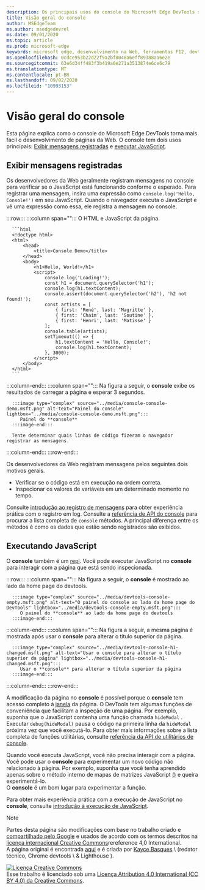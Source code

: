 ```yaml
---
description: Os principais usos do console do Microsoft Edge DevTools são as mensagens registradas e a execução de JavaScript.
title: Visão geral do console
author: MSEdgeTeam
ms.author: msedgedevrel
ms.date: 09/01/2020
ms.topic: article
ms.prod: microsoft-edge
keywords: microsoft edge, desenvolvimento na Web, ferramentas F12, devtools
ms.openlocfilehash: 0cdce953b22d22f9a2bf8048a6eff89388aa6e2e
ms.sourcegitcommit: 63e6d34ff483f3b419a0e271a3513874e6ce6c79
ms.translationtype: MT
ms.contentlocale: pt-BR
ms.lasthandoff: 09/02/2020
ms.locfileid: "10993153"
---
```

<!-- Copyright Kayce Basques 

   Licensed under the Apache License, Version 2.0 (the "License");
   you may not use this file except in compliance with the License.
   You may obtain a copy of the License at

       https://www.apache.org/licenses/LICENSE-2.0

   Unless required by applicable law or agreed to in writing, software
   distributed under the License is distributed on an "AS IS" BASIS,
   WITHOUT WARRANTIES OR CONDITIONS OF ANY KIND, either express or implied.
   See the License for the specific language governing permissions and
   limitations under the License.  -->





# Visão geral do console   

  

Esta página explica como o console do Microsoft Edge DevTools torna mais fácil o desenvolvimento de páginas da Web.  O console tem dois usos principais: [Exibir mensagens registradas](#viewing-logged-messages) e [executar JavaScript](#running-javascript).  

## Exibir mensagens registradas   

Os desenvolvedores da Web geralmente registram mensagens no console para verificar se o JavaScript está funcionando conforme o esperado.  Para registrar uma mensagem, insira uma expressão como `console.log('Hello, Console!')` em seu JavaScript.  Quando o navegador executa o JavaScript e vê uma expressão como essa, ele registra a mensagem no console.  

:::row:::
   :::column span="":::
      O HTML e JavaScript da página.  
      
      ```html
      <!doctype html>
      <html>
          <head>
              <title>Console Demo</title>
          </head>
          <body>
              <h1>Hello, World!</h1>
              <script>
                  console.log('Loading!');
                  const h1 = document.querySelector('h1');
                  console.log(h1.textContent);
                  console.assert(document.querySelector('h2'), 'h2 not found!');
                  const artists = [
                      { first: 'René', last: 'Magritte' },
                      { first: 'Chaim', last: 'Soutine' },
                      { first: 'Henri', last: 'Matisse' }
                  ];
                  console.table(artists);
                  setTimeout(() => {
                      h1.textContent = 'Hello, Console!';
                      console.log(h1.textContent);
                  }, 3000);
              </script>
          </body>
      </html>
      ```  
   :::column-end:::
   :::column span="":::
      Na figura a seguir, o **console** exibe os resultados de carregar a página e esperar 3 segundos.  
      
      :::image type="complex" source="../media/console-console-demo.msft.png" alt-text="Painel do console" lightbox="../media/console-console-demo.msft.png":::
         Painel do **console**  
      :::image-end:::  
      
      Tente determinar quais linhas de código fizeram o navegador registrar as mensagens.  
   :::column-end:::
:::row-end:::  

Os desenvolvedores da Web registram mensagens pelos seguintes dois motivos gerais.  

*   Verificar se o código está em execução na ordem correta.  
*   Inspecionar os valores de variáveis em um determinado momento no tempo.  

Consulte [introdução ao registro de mensagens][DevtoolsConsoleLoggingMessages] para obter experiência prática com o registro em log.  Consulte a [referência de API do console][DevToolsConsoleAPI] para procurar a lista completa de `console` métodos.  A principal diferença entre os métodos é como os dados que estão sendo registrados são exibidos.  

## Executando JavaScript   

O **console** também é um [repl][WikiREPLoop].  Você pode executar JavaScript no **console** para interagir com a página que está sendo inspecionada.   

:::row:::
   :::column span="":::
      Na figura a seguir, o **console** é mostrado ao lado da home page do devtools.  
      
      :::image type="complex" source="../media/devtools-console-empty.msft.png" alt-text="O painel do console ao lado da home page do DevTools" lightbox="../media/devtools-console-empty.msft.png":::
         O painel do **console** ao lado da home page do devtools  
      :::image-end:::  
   :::column-end:::
   :::column span="":::
      Na figura a seguir, a mesma página é mostrada após usar o **console** para alterar o título superior da página.
      
      :::image type="complex" source="../media/devtools-console-h1-changed.msft.png" alt-text="Usar o console para alterar o título superior da página" lightbox="../media/devtools-console-h1-changed.msft.png":::
         Usar o **console** para alterar o título superior da página  
      :::image-end:::  
   :::column-end:::
:::row-end:::

A modificação da página no **console** é possível porque o **console** tem acesso completo à [janela][MDNWindow] da página.  O DevTools tem algumas funções de conveniência que facilitam a inspeção de uma página.  Por exemplo, suponha que o JavaScript contenha uma função chamada `hideModal` .  Executar `debug(hideModal)` pausa o código na primeira linha da `hideModal` próxima vez que você executá-lo.  Para obter mais informações sobre a lista completa de funções utilitárias, consulte [referência da API de utilitários de console][DevtoolsConsoleUtilitiesDebug].  

Quando você executa JavaScript, você não precisa interagir com a página.  Você pode usar o **console** para experimentar um novo código não relacionado à página.  Por exemplo, suponha que você tenha aprendido apenas sobre o método interno de mapas de matrizes JavaScript [()][MDNMap] e queira experimentá-lo.  
O **console** é um bom lugar para experimentar a função.  

Para obter mais experiência prática com a execução de JavaScript no **console**, consulte [introdução à execução de JavaScript][DevtoolsConsoleRunningJavascript].  

   

  

<!-- links -->  

[DevToolsConsoleAPI]: ./api.md "Referência de API de console | Documentos da Microsoft"  
[DevtoolsConsoleLoggingMessages]: ./log.md "Introdução ao registro de mensagens no console | Documentos da Microsoft"  
[DevtoolsConsoleRunningJavascript]: ./javascript.md "Comece a executar o JavaScript no console | Documentos da Microsoft"  
[DevtoolsConsoleUtilitiesDebug]: ./utilities.md#debug "Referência de API de utilitários de console de depuração | Documentos da Microsoft"  

[MDNMap]: https://developer.mozilla.org/docs/Web/JavaScript/Reference/Global_Objects/Array/map "Array. prototype. Map () | MDN"  
[MDNWindow]: https://developer.mozilla.org/docs/Web/API/Window "Janela | MDN"  

[WikiREPLoop]: https://en.wikipedia.org/wiki/Read%E2%80%93eval%E2%80%93print_loop "Leitura – eval – loop de impressão-Wikipédia"  

> [!NOTE]
> Partes desta página são modificações com base no trabalho criado e [compartilhado pelo Google][GoogleSitePolicies] e usados de acordo com os termos descritos na [licença internacional Creative Commons][CCA4IL]rereference 4,0 International.  
> A página original é encontrada [aqui](https://developers.google.com/web/tools/chrome-devtools/console/index) e é criada por [Kayce Basques][KayceBasques] \ (redator técnico, Chrome devtools \ & Lighthouse \).  

[![Licença Creative Commons][CCby4Image]][CCA4IL]  
Esse trabalho é licenciado sob uma [Licença Attribution 4.0 International (CC BY 4.0) da Creative Commons][CCA4IL].  

[CCA4IL]: https://creativecommons.org/licenses/by/4.0  
[CCby4Image]: https://i.creativecommons.org/l/by/4.0/88x31.png  
[GoogleSitePolicies]: https://developers.google.com/terms/site-policies  
[KayceBasques]: https://developers.google.com/web/resources/contributors/kaycebasques  

